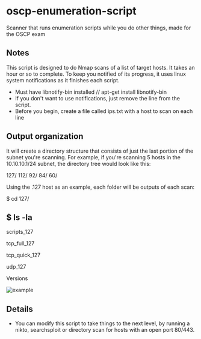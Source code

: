 # oscp-enumeration-script
Scanner that runs enumeration scripts while you do other things, made for the OSCP exam

## Notes
This script is designed to do Nmap scans of a list of target hosts. It takes an hour or so to complete. To keep you notified of its progress, it 
uses linux system notifications as it finishes each script. 

- Must have libnotify-bin installed // apt-get install libnotify-bin 
- If you don't want to use notifications, just remove the line from the script.
- Before you begin, create a file called ips.txt with a host to scan on each line

## Output organization
It will create a directory structure that consists of just the last portion of the subnet you're scanning. 
For example, if you're scanning 5 hosts in the 10.10.10.1/24 subnet, the directory tree would look like this:

127/
112/
92/
84/
60/

Using the .127 host as an example, each folder will be outputs of each scan:

$ cd 127/

$ ls -la
------------------------

scripts_127

tcp_full_127

tcp_quick_127

udp_127

Versions

![example](https://i.imgur.com/JqnJh6x.png)


## Details

- You can modify this script to take things to the next level, by running a nikto, searchsploit or directory scan for hosts with an open port 80/443.




